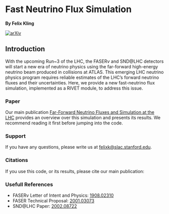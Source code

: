 # Fast Neutrino Flux Simulation

**By Felix Kling**

[![arXiv](http://img.shields.io/badge/arXiv-2105.08270-B31B1B.svg)](https://arxiv.org/abs/2105.08270)

## Introduction

With the upcoming Run~3 of the LHC, the FASER$\nu$ and SND@LHC detectors will start a new era of neutrino physics using the far-forward high-energy neutrino beam produced in collisions at ATLAS. This emerging LHC neutrino physics program requires reliable estimates of the LHC’s forward neutrino fluxes and their uncertainties. Here, we provide a new fast-neutrino flux simulation, implemented as a RIVET module, to address this issue. 

### Paper

Our main publication [Far-Forward Neutrino Fluxes and Simulation at the LHC](https://arxiv.org/abs/2105.08270)
provides an overview over this simulation and presents its results. We recommend reading it first before jumping into the code.

### Support

If you have any questions, please write us at [felixk@slac.stanford.edu](felixk@slac.stanford.edu).

### Citations

If you use this code, or its results, please cite our main publication:

### Usefull References 

- FASERv Letter of Intent and Physics: [1908.02310](https://arxiv.org/abs/1908.02310)
- FASER Technical Proposal: [2001.03073](https://arxiv.org/abs/2001.03073)
- SND@LHC Paper: [2002.08722](https://arxiv.org/abs/2002.08722)
